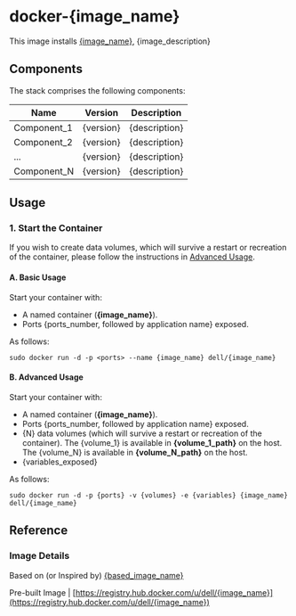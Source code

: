# docker-{image_name}
This image installs [{image_name}]({image_official_website}), {image_description}

## Components
The stack comprises the following components:

Name         | Version     | Description
-------------|-------------|------------------
Component_1  | {version}   | {description}
Component_2  | {version}   | {description}
...          | {version}   | {description}
Component_N  | {version}   | {description}

## Usage

### 1. Start the Container
If you wish to create data volumes, which will survive a restart or recreation of the container, please follow the instructions in [Advanced Usage](#advanced-usage).

#### A. Basic Usage
Start your container with:

 - A named container (**{image_name}**).
 - Ports {ports_number, followed by application name} exposed.

As follows:

```no-highlight
sudo docker run -d -p <ports> --name {image_name} dell/{image_name}
```

<a name="advanced-usage"></a>
#### B. Advanced Usage
Start your container with:

- A named container (**{image_name}**).
- Ports {ports_number, followed by application name} exposed.
- {N} data volumes (which will survive a restart or recreation of the container). The {volume_1} is available in **{volume_1_path}** on the host. The {volume_N} is available in **{volume_N_path}** on the host. 
- {variables_exposed} 

As follows:

```no-highlight
sudo docker run -d -p {ports} -v {volumes} -e {variables} {image_name} dell/{image_name}
```

## Reference

### Image Details

Based on (or Inspired by) [{based_image_name}]({based_image_github})

Pre-built Image | [https://registry.hub.docker.com/u/dell/{image_name}](https://registry.hub.docker.com/u/dell/{image_name}) 
